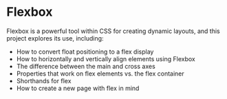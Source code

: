 # Flexbox

Flexbox is a powerful tool within CSS for creating dynamic layouts, and this project explores its use, including:
  - How to convert float positioning to a flex display
  - How to horizontally and vertically align elements using Flexbox
  - The difference between the main and cross axes
  - Properties that work on flex elements vs. the flex container
  - Shorthands for flex
  - How to create a new page with flex in mind
